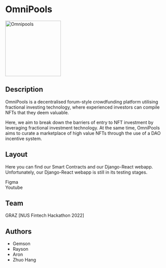 # OmniPools
<img width="175" alt="Omnipools" src="https://user-images.githubusercontent.com/93630749/150751168-c4568236-e558-4320-8304-be17c0898595.png">


## Description
OmniPools is a decentralised forum-style crowdfunding platform utilising fractional investing technology, where experienced investors can compile NFTs that they deem valuable. 

Here, we aim to break down the barriers of entry to NFT investment by leveraging fractional investment technology.
At the same time, OmniPools aims to curate a marketplace of high value NFTs through the use of a DAO incentive system. 

## Layout
Here you can find our Smart Contracts and our Django-React webapp.
Unfortunately, our Django-React webapp is still in its testing stages.

Figma  
Youtube

## Team
GRAZ [NUS Fintech Hackathon 2022]

## Authors
* Gemson
* Rayson
* Aron
* Zhuo Hang
